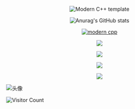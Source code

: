 <div id="title" align=center>

![Modern C++ template][github-sub-title:img]

![Anurag's GitHub stats](https://github-readme-stats.vercel.app/api?username=Ben1524&show_icons=true&theme=radical)

[![modern cpp](https://img.shields.io/badge/code-Modern%20C++-blue)](https://learn.microsoft.com/zh-cn/cpp/cpp/welcome-back-to-cpp-modern-cpp) 

![](https://img.shields.io/badge/讨厌-学习、熬夜-yellow) 


![](https://img.shields.io/badge/性格-开朗、自信-red) 

![](https://img.shields.io/badge/爱好-网络编程、音视频-red)

![](https://img.shields.io/badge/梦想-给小美天天买早餐-blue)


</div>

![头像](image/img.jpg)

![Visitor Count](https://profile-counter.glitch.me/Ben1524/count.svg)

[github-sub-title:img]: https://readme-typing-svg.herokuapp.com?font=Segoe+Script&center=true&lines=Ben1524.
